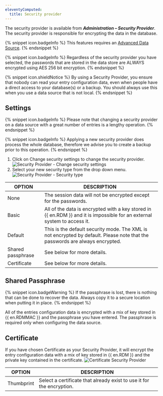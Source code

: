 ```yaml
---
eleventyComputed:
  title: Security provider
---
```

The security provider is available from ***Administration – Security Provider***. The security provider is responsible for encrypting the data in the database.

{% snippet icon.badgeInfo %}
This features requires an [Advanced Data Source](/rdm/mac/data-sources/data-sources-types/advanced-data-sources/).
{% endsnippet %}

{% snippet icon.badgeInfo %}
Regardless of the security provider you have selected, the passwords that are stored in the data store are ALWAYS encrypted using AES 256 bit encryption.
{% endsnippet %}

{% snippet icon.shieldNotice %}
By using a Security Provider, you ensure that nobody can read your entry configuration data, even when people have a direct access to your database(s) or a backup. You should always use this when you use a data source that is not local.
{% endsnippet %}

## Settings
{% snippet icon.badgeInfo %}
Please note that changing a security provider on a data source with a great number of entries is a lengthy operation.
{% endsnippet %}

{% snippet icon.badgeInfo %}
Applying a new security provider does process the whole database, therefore we advise you to create a backup prior to this operation.
{% endsnippet %}

1. Click on Change security settings to change the security provider.
![Security Provider - Change security settings](https://cdnweb.devolutions.net/docs/en/rdm/mac/clip10378.png)
1. Select your new security type from the drop down menu.
![Security Provider - Security type](https://cdnweb.devolutions.net/docs/en/rdm/mac/clip10379.png)

| OPTION            | DESCRIPTION                                                      |
|-------------------|------------------------------------------------------------------|
| None              | The session data will not be encrypted except for the passwords. |
| Basic             | All of the data is encrypted with a key stored in {{ en.RDM }} and it is impossible for an external system to access it. |
| Default           | This is the default security mode. The XML is not encrypted by default. Please note that the passwords are always encrypted. |
| Shared passphrase | See below for more details.                                      |
| Certificate       | See below for more details.                                      |

## Shared Passphrase
{% snippet icon.badgeWarning %}
If the passphrase is lost, there is nothing that can be done to recover the data.  Always copy it to a secure location when putting it in place.
{% endsnippet %}

All of the entries configuration data is encrypted with a mix of key stored in {{ en.RDMMAC }} and the passphrase you have entered. The passphrase is required only when configuring the data source.

## Certificate
If you have chosen Certificate as your Security Provider,  it will encrypt the entry configuration data with a mix of key stored in {{ en.RDM }} and the private key contained in the certificate.
![Certificate Security Provider](https://cdnweb.devolutions.net/docs/en/rdm/mac/clip10380.png)

| OPTION     | DESCRIPTION                                                           |
|------------|-----------------------------------------------------------------------|
| Thumbprint | Select a certificate that already exist to use it for the encryption. |
